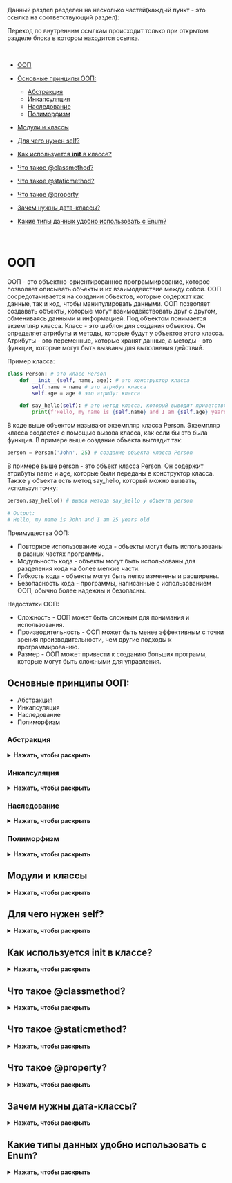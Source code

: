 Данный раздел разделен на несколько частей(каждый пункт - это ссылка на соответствующий раздел):

Переход по внутренним ссылкам происходит только при открытом разделе блока в котором находится ссылка.

<br>

* [ООП](#ООП)
* [Основные принципы ООП:](#Основные-принципы-ООП)
  * [Абстракция](#Абстракция)
  * [Инкапсуляция](#Инкапсуляция)
  * [Наследование](#Наследование)
  * [Полиморфизм](#Полиморфизм)
* [Модули и классы](#Модули-и-классы)


* [Для чего нужен self?](#Для-чего-нужен-self)
* [Как используется __init__ в классе?](#Как-используется-__init__-в-классе)
* [Что такое @classmethod?](#Что-такое-classmethod)
* [Что такое @staticmethod?](#Что-такое-staticmethod)
* [Что такое @property](#Что-такое-property)
* [Зачем нужны дата-классы?](#Зачем-нужны-дата-классы)
* [Какие типы данных удобно использовать с Enum?](#Какие-типы-данных-удобно-использовать-с-Enum)

<br>

# ООП
ООП - это объектно-ориентированное программирование, которое позволяет описывать объекты и их взаимодействие между собой. 
ООП сосредотачивается на создании объектов, которые содержат как данные, так и код, чтобы манипулировать данными. ООП позволяет создавать объекты, которые могут взаимодействовать друг с другом, обмениваясь данными и информацией.
Под объектом понимается экземпляр класса. Класс - это шаблон для создания объектов. Он определяет атрибуты и методы, которые будут у объектов этого класса. Атрибуты - это переменные, которые хранят данные, а методы - это функции, которые могут быть вызваны для выполнения действий.

Пример класса:

```python
class Person: # это класс Person
    def __init__(self, name, age): # это конструктор класса
        self.name = name # это атрибут класса
        self.age = age # это атрибут класса

    def say_hello(self): # это метод класса, который выводит приветствие и насчитывает возраст. Наследует атрибуты класса(self.name, self.age)
        print(f'Hello, my name is {self.name} and I am {self.age} years old') 
```
В коде выше объектом называют экземпляр класса Person. Экземпляр класса создается с помощью вызова класса, как если бы это была функция. В примере выше создание объекта выглядит так:

```python
person = Person('John', 25) # создание объекта класса Person
```

В примере выше person - это объект класса Person. Он содержит атрибуты name и age, которые были переданы в конструктор класса. Также у объекта есть метод say_hello, который можно вызвать, используя точку:

```python
person.say_hello() # вызов метода say_hello у объекта person

# Output:
# Hello, my name is John and I am 25 years old
```

Преимущества ООП:
* Повторное использование кода - объекты могут быть использованы в разных частях программы.
* Модульность кода - объекты могут быть использованы для разделения кода на более мелкие части.
* Гибкость кода - объекты могут быть легко изменены и расширены.
* Безопасность кода - программы, написанные с использованием ООП, обычно более надежны и безопасны.


Недостатки ООП:
* Сложность - ООП может быть сложным для понимания и использования.
* Производительность - ООП может быть менее эффективным с точки зрения производительности, чем другие подходы к программированию.
* Размер - ООП может привести к созданию больших программ, которые могут быть сложными для управления.


## Основные принципы ООП:
* Абстракция
* Инкапсуляция
* Наследование
* Полиморфизм


### Абстракция
<details><summary><b>Нажать, чтобы раскрыть</b></summary>

Абстракция - это процесс создания модели объекта, которая содержит только те аспекты объекта, которые важны для решения конкретной задачи. Она позволяет скрыть сложность объекта от пользователя. В Python абстракция реализуется с помощью классов. Класс - это шаблон для создания объектов. Он определяет атрибуты и методы, которые будут у объектов этого класса. Атрибуты - это переменные, которые хранят данные, а методы - это функции, которые могут быть вызваны для выполнения действий.

Пример абстракции:

```python
class Person: 
    def __init__(self, name, age): 
        self.name = name 
        self.age = age 

    def say_hello(self): 
        print(f'Hello, my name is {self.name} and I am {self.age} years old') 

person = Person('John', 25) # создание объекта класса Person
person.say_hello() # вызов метода say_hello у объекта

# Output:
# Hello, my name is John and I am 25 years old
```

В примере выше класс Person - это абстракция объекта человека. Он содержит атрибуты name и age, которые характеризуют человека, и метод say_hello, который позволяет человеку поздороваться. Таким образом, класс Person абстрагирует объект человека, скрывая его сложность от пользователя.

</details>

### Инкапсуляция
<details><summary><b>Нажать, чтобы раскрыть</b></summary>

Инкапсуляция - это прием программирования, который позволяет разбить сложную систему на более простые части. Она позволяет скрыть сложность системы от пользователя.

Пример инкапсуляции:
    
```python
class Person: 
    def __init__(self, name, age): 
        self._name = name 
        self._age = age 

    def get_name(self): 
        return self._name 

    def set_name(self, name): 
        self._name = name 

    def get_age(self): 
        return self._age 

    def set_age(self, age): 
        self._age = age 

person = Person('John', 25) # создание объекта класса Person
print(person.get_name()) # вызов метода get_name у объекта person
print(person.get_age()) # вызов метода get_age у объекта person

# Output:
# John
# 25
```

В примере выше атрибуты name и age инкапсулированы в классе Person. Они доступны только через методы get_name, set_name, get_age и set_age. Таким образом, инкапсуляция позволяет скрыть сложность атрибутов от пользователя и предоставить удобный интерфейс для работы с ними.
set_name и set_age - это методы для установки значений атрибутов name и age. get_name и get_age - это методы для получения значений атрибутов name и age. Таким образом, инкапсуляция позволяет создавать более безопасный и удобный интерфейс для работы с атрибутами объекта.

</details>

### Наследование
<details><summary><b>Нажать, чтобы раскрыть</b></summary>

Наследование - это процесс создания нового класса на основе существующего класса. Новый класс называется подклассом, а существующий класс называется суперклассом. Подкласс наследует атрибуты и методы суперкласса и может добавлять к ним новые атрибуты и методы.

Пример наследования:

```python
class Student(Person): 
    def __init__(self, name, age, grade): 
        super().__init__(name, age) 
        self.grade = grade 

    def get_grade(self): 
        return self.grade 

student = Student('John', 25, 'A') # создание объекта класса Student
print(student.get_name()) # вызов метода get_name у объекта student
print(student.get_age()) # вызов метода get_age у объекта student
print(student.get_grade()) # вызов метода get_grade у объекта student

# Output:
# John
# 25
# A
```

В примере выше класс Student наследует атрибуты и методы класса Person. Он добавляет к ним новый атрибут grade и метод get_grade. Таким образом, наследование позволяет создавать новые классы на основе существующих классов и повторно использовать код.

</details>

### Полиморфизм
<details><summary><b>Нажать, чтобы раскрыть</b></summary>

Полиморфизм - это возможность объектов с одинаковым интерфейсом иметь различную реализацию. Это позволяет использовать объекты разных классов в одном и том же контексте.

Пример полиморфизма:

```python
class Dog: 
    def speak(self): 
        return 'Woof!'

class Cat:
    def speak(self): 
        return 'Meow!'

def get_pet_sound(pet):
    return pet.speak()

dog = Dog()
cat = Cat()

print(get_pet_sound(dog)) # вызов функции get_pet_sound с объектом dog
print(get_pet_sound(cat)) # вызов функции get_pet_sound с объектом cat

# Output:
# Woof!
# Meow!
```

В примере выше классы Dog и Cat имеют метод speak с одинаковым интерфейсом. Однако у них различная реализация этого метода. Таким образом, полиморфизм позволяет использовать объекты разных классов в одном и том же контексте.
Аргумент pet функции get_pet_sound может быть объектом любого класса, который имеет метод speak. Таким образом, полиморфизм позволяет создавать более гибкий и универсальный код.

</details>

## Модули и классы
<details><summary><b>Нажать, чтобы раскрыть</b></summary>

Модули и классы являются основными строительными блоками в Python. Модули - это файлы, содержащие определения функций, классов и переменных, которые можно использовать в разных частях программы. Классы - это шаблоны для создания объектов. Они определяют атрибуты и методы, которые будут у объектов этого класса.


Пример модуля:

```python
# file: automation.py

import time

def wait(seconds):
    time.sleep(seconds)

class Browser:
    def __init__(self, url):
        self.url = url

    def open(self):
        print(f'Opening {self.url} in the browser')

    def close(self):
        print('Closing the browser')
```

В примере выше, файл automation.py содержит определение функции wait и класса Browser. Эти определения могут быть использованы в других файлах с помощью импорта:

```python
# file: main.py

import automation

automation.wait(5) # вызов функции wait из модуля automation

browser = automation.Browser('https://www.github.com') # создание объекта класса Browser из модуля automation
browser.open() # вызов метода open у объекта browser
automation.wait(5) # ожидание 5 секунд
browser.close() # вызов метода close у объекта browser

# Output:
# Opening https://www.github.com in the browser
# Closing the browser
```

В примере выше, файл main.py импортирует модуль automation и использует его определения. Таким образом, модули позволяют организовать код в более мелкие части и повторно использовать его в разных частях программы.

</details>

## Для чего нужен self?
<details><summary><b>Нажать, чтобы раскрыть</b></summary>

`self` - это ссылка на текущий объект. Она используется для доступа к атрибутам и методам объекта внутри его методов. В Python self - это обязательный параметр для всех методов объекта, который передается автоматически при вызове метода.

Пример использования self:

```python
class Person: 
    def __init__(self, name, age): 
        self.name = name 
        self.age = age 

    def say_hello(self): 
        print(f'Hello, my name is {self.name} and I am {self.age} years old') 

person = Person('John', 25) # создание объекта класса Person
person.say_hello() # вызов метода say_hello у объекта

# Output:
# Hello, my name is John and I am 25 years old
```

В примере выше self используется для доступа к атрибутам name и age объекта внутри метода say_hello. Таким образом, self позволяет объекту взаимодействовать с самим собой.

</details>

## Как используется __init__ в классе?
<details><summary><b>Нажать, чтобы раскрыть</b></summary>

`__init__()` - это конструктор класса. Он вызывается при создании объекта класса и используется для инициализации его атрибутов.
Инициализация атрибутов происходит с помощью параметров, переданных в конструктор при создании объекта.

Инициализация это процесс задания начальных значений атрибутам объекта. 

Пример использования __init__() в классе:

```python
class Person: 
    def __init__(self, name, age): 
        self.name = name 
        self.age = age 

person = Person('John', 25) # создание объекта класса Person
print(person.name) # доступ к атрибуту name объекта
print(person.age) # доступ к атрибуту age объекта

# Output:
# John
# 25
```

В примере выше конструктор класса Person принимает два параметра: name и age. Он использует их для инициализации атрибутов name и age объекта. Таким образом, __init__() позволяет задать начальные значения атрибутам объекта при его создании.

</details>

## Что такое @classmethod?
<details><summary><b>Нажать, чтобы раскрыть</b></summary>

`@classmethod` - это декоратор, который используется для определения метода класса. Метод класса принимает первым параметром ссылку на класс, а не на объект. Он может быть вызван как от объекта, так и от класса.

Пример использования @classmethod:

```python
class Person: 
    count = 0 # атрибут класса

    def __init__(self, name, age): 
        self.name = name 
        self.age = age 
        Person.count += 1 # увеличение счетчика при создании объекта

    @classmethod
    def get_count(cls): # метод класса
        return cls.count

person1 = Person
person2 = Person
print(person1.get_count()) # вызов метода get_count от класса
print(person2.get_count()) # вызов метода get_count от класса

# Output:
# 2 # значение атрибута count = 2 потому что создано 2 объекта
# 2
```

В примере выше метод get_count класса Person помечен декоратором @classmethod. Он принимает первым параметром ссылку на класс (cls) и возвращает значение атрибута count. Таким образом, метод класса позволяет получить доступ к атрибутам класса и использовать их внутри метода.

Еще пример использования @classmethod:

```python
class Math:
    @classmethod
    def add(cls, a, b):
        return a + b

print(Math.add(2, 3)) # вызов метода add от класса
math = Math()
print(math.add(2, 3)) # вызов метода add от объекта

# Output:
# 5
# 5
```

В примере выше метод add класса Math помечен декоратором @classmethod. Он принимает первым параметром ссылку на класс (cls) и возвращает сумму двух чисел. Таким образом, метод класса позволяет создавать функции, которые могут быть вызваны как от объекта, так и от класса.

</details>

## Что такое @staticmethod?
<details><summary><b>Нажать, чтобы раскрыть</b></summary>

`@staticmethod` - это декоратор, который используется для определения статического метода. Статический метод не принимает ссылку на объект или класс и может быть вызван как от объекта, так и от класса.

Пример использования @staticmethod:

```python
class Person: 
    @staticmethod
    def say_hello(name): # статический метод
        print(f'Hello, my name is {name}')

Person.say_hello('John') # вызов статического метода от класса

person = Person()
person.say_hello('John') # вызов статического метода от объекта

# Output:
# Hello, my name is John
# Hello, my name is John
```

В примере выше метод say_hello класса Person помечен декоратором @staticmethod. Он не принимает ссылку на объект или класс и просто выводит приветствие с именем. Таким образом, статический метод позволяет создавать функции, которые могут быть вызваны как от объекта, так и от класса.

</details>

## Что такое @property?
<details><summary><b>Нажать, чтобы раскрыть</b></summary>

`@property` - это декоратор, который используется для определения свойства. Свойство позволяет управлять доступом к атрибутам объекта и выполнять дополнительные действия при их чтении и записи.

Пример использования @property:

```python
class Person: 
    def __init__(self, name): 
        self._name = name 

    @property
    def name(self): # свойство для чтения атрибута name
        return self._name

    @name.setter
    def name(self, value): # свойство для записи атрибута name
        self._name = value

person = Person('John') # создание объекта класса Person
print(person.name) # чтение атрибута name
person.name = 'Mike' # запись атрибута name
print(person.name) # чтение атрибута name

# Output:
# John
# Mike
```

В примере выше свойство name класса `Person` позволяет управлять доступом к атрибуту `_name`. Оно определено с помощью декораторов `@property` и `@name.setter`. Таким образом, свойство позволяет выполнять дополнительные действия при чтении и записи атрибута.
`.setter` - это декоратор, который определяет метод для записи атрибута. Он принимает первым параметром ссылку на свойство (`name`) и вторым параметром значение, которое нужно записать в атрибут. Таким образом, свойство позволяет управлять доступом к атрибутам объекта и выполнять дополнительные действия при их чтении и записи.

</details>

## Зачем нужны дата-классы?
<details><summary><b>Нажать, чтобы раскрыть</b></summary>

Дата-классы - это классы, которые используются для представления данных. Они позволяют определить атрибуты и методы, которые будут у объектов этого класса. Атрибуты - это переменные, которые хранят данные, а методы - это функции, которые могут быть вызваны для выполнения действий.

Пример использования дата-классов:

```python
from dataclasses import dataclass

@dataclass
class Person: 
    name: str
    age: int

person = Person('John', 25) # создание объекта класса Person
print(person.name) # доступ к атрибуту name объекта
print(person.age) # доступ к атрибуту age объекта

# Output:
# John
# 25
```

В примере выше дата-класс `Person` определен с помощью декоратора `@dataclass`. Он содержит два атрибута: `name` и `age`. Таким образом, дата-класс позволяет определить атрибуты и методы, которые будут у объектов этого класса.

</details>

## Какие типы данных удобно использовать с Enum?
<details><summary><b>Нажать, чтобы раскрыть</b></summary>

Enum - это перечисление, которое позволяет определить набор именованных констант. Он позволяет создавать набор значений, которые могут быть использованы в разных частях программы.

Пример использования Enum:

```python
from enum import Enum

class Color(Enum): 
    RED = 1
    GREEN = 2
    BLUE = 3

print(Color.RED) # доступ к значению RED
print(Color.GREEN) # доступ к значению GREEN
print(Color.BLUE) # доступ к значению BLUE

# Output:
# Color.RED
# Color.GREEN
# Color.BLUE
```

В примере выше Enum `Color` определяет три именованных константы: `RED`, `GREEN` и `BLUE`. Таким образом, `Enum` позволяет определить набор именованных констант, где каждая константа имеет свое уникальное имя и значение.


</details>

